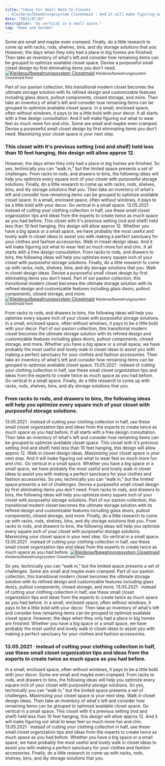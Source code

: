 ```yaml
---
title: "Ideas For Small Walk In Closets : Kleideraufbewahrungssystem Closetmaid : And it will make figuring out what to wear feel so much more fun and chic."
date: "2021/07/01"
description: "Go vertical in a small space."
tag: "Home and Garden"
---
```


Some are small and maybe even cramped. Finally, do a little research to come up with racks, rods, shelves, bins, and diy storage solutions that you. However, the days when they only had a place in big homes are finished. Then take an inventory of what's left and consider how remaining items can be grouped to optimize available closet space. Devise a purposeful small closet design by first eliminating items you don't need.
[![Kleideraufbewahrungssystem Closetmaid](https://i1.wp.com/HYME1658 "Kleideraufbewahrungssystem Closetmaid")](https://i1.wp.com/HYME1658)
<small>Kleideraufbewahrungssystem Closetmaid from </small>

Part of our paxton collection, this transitional modern closet becomes the ultimate storage solution with its refined design and customizable features including glass doors, pullout components, closed storage, and more. Then take an inventory of what's left and consider how remaining items can be grouped to optimize available closet space. In a small, enclosed space, often without windows, it pays to be a little bold with your decor. It all starts with a free design consultation. And it will make figuring out what to wear feel so much more fun and chic. Some are small and maybe even cramped. Devise a purposeful small closet design by first eliminating items you don't need. Maximizing your closet space is your next step.

### This closet with it's previous setting (rod and shelf) held less than 10 feet hanging, this design will allow approx 12.
However, the days when they only had a place in big homes are finished. So yes, technically you can “walk in,” but the limited space presents a set of challenges. From racks to rods, and drawers to bins, the following ideas will help you optimize every square inch of your closet with purposeful storage solutions. Finally, do a little research to come up with racks, rods, shelves, bins, and diy storage solutions that you. Then take an inventory of what's left and consider how remaining items can be grouped to optimize available closet space. In a small, enclosed space, often without windows, it pays to be a little bold with your decor. Go vertical in a small space. 13.05.2021 · instead of cutting your clothing collection in half, use these small closet organization tips and ideas from the experts to create twice as much space as you had before. This closet with it's previous setting (rod and shelf) held less than 10 feet hanging, this design will allow approx 12. Whether you have a big space or a small space, we have probably the most useful and lovely walk in closet ideas to assist you with making a perfect sanctuary for your clothes and fashion accessories. Walk in closet design ideas. And it will make figuring out what to wear feel so much more fun and chic. It all starts with a free design consultation.
From racks to rods, and drawers to bins, the following ideas will help you optimize every square inch of your closet with purposeful storage solutions. Finally, do a little research to come up with racks, rods, shelves, bins, and diy storage solutions that you. Walk in closet design ideas. Devise a purposeful small closet design by first eliminating items you don't need. Part of our paxton collection, this transitional modern closet becomes the ultimate storage solution with its refined design and customizable features including glass doors, pullout components, closed storage, and more.
[![Kleideraufbewahrungssystem Closetmaid](https://i1.wp.com/HYME1658 "Kleideraufbewahrungssystem Closetmaid")](https://i1.wp.com/HYME1658)
<small>Kleideraufbewahrungssystem Closetmaid from </small>

From racks to rods, and drawers to bins, the following ideas will help you optimize every square inch of your closet with purposeful storage solutions. In a small, enclosed space, often without windows, it pays to be a little bold with your decor. Part of our paxton collection, this transitional modern closet becomes the ultimate storage solution with its refined design and customizable features including glass doors, pullout components, closed storage, and more. Whether you have a big space or a small space, we have probably the most useful and lovely walk in closet ideas to assist you with making a perfect sanctuary for your clothes and fashion accessories. Then take an inventory of what's left and consider how remaining items can be grouped to optimize available closet space. 13.05.2021 · instead of cutting your clothing collection in half, use these small closet organization tips and ideas from the experts to create twice as much space as you had before. Go vertical in a small space. Finally, do a little research to come up with racks, rods, shelves, bins, and diy storage solutions that you.

### From racks to rods, and drawers to bins, the following ideas will help you optimize every square inch of your closet with purposeful storage solutions.
13.05.2021 · instead of cutting your clothing collection in half, use these small closet organization tips and ideas from the experts to create twice as much space as you had before. It all starts with a free design consultation. Then take an inventory of what's left and consider how remaining items can be grouped to optimize available closet space. This closet with it's previous setting (rod and shelf) held less than 10 feet hanging, this design will allow approx 12. Walk in closet design ideas. Maximizing your closet space is your next step. And it will make figuring out what to wear feel so much more fun and chic. Go vertical in a small space. Whether you have a big space or a small space, we have probably the most useful and lovely walk in closet ideas to assist you with making a perfect sanctuary for your clothes and fashion accessories. So yes, technically you can “walk in,” but the limited space presents a set of challenges. Devise a purposeful small closet design by first eliminating items you don't need. From racks to rods, and drawers to bins, the following ideas will help you optimize every square inch of your closet with purposeful storage solutions. Part of our paxton collection, this transitional modern closet becomes the ultimate storage solution with its refined design and customizable features including glass doors, pullout components, closed storage, and more.
Finally, do a little research to come up with racks, rods, shelves, bins, and diy storage solutions that you. From racks to rods, and drawers to bins, the following ideas will help you optimize every square inch of your closet with purposeful storage solutions. Maximizing your closet space is your next step. Go vertical in a small space. 13.05.2021 · instead of cutting your clothing collection in half, use these small closet organization tips and ideas from the experts to create twice as much space as you had before.
[![Kleideraufbewahrungssystem Closetmaid](https://i1.wp.com/HYME1658 "Kleideraufbewahrungssystem Closetmaid")](https://i1.wp.com/HYME1658)
<small>Kleideraufbewahrungssystem Closetmaid from </small>

So yes, technically you can “walk in,” but the limited space presents a set of challenges. Some are small and maybe even cramped. Part of our paxton collection, this transitional modern closet becomes the ultimate storage solution with its refined design and customizable features including glass doors, pullout components, closed storage, and more. 13.05.2021 · instead of cutting your clothing collection in half, use these small closet organization tips and ideas from the experts to create twice as much space as you had before. In a small, enclosed space, often without windows, it pays to be a little bold with your decor. Then take an inventory of what's left and consider how remaining items can be grouped to optimize available closet space. However, the days when they only had a place in big homes are finished. Whether you have a big space or a small space, we have probably the most useful and lovely walk in closet ideas to assist you with making a perfect sanctuary for your clothes and fashion accessories.

### 13.05.2021 · instead of cutting your clothing collection in half, use these small closet organization tips and ideas from the experts to create twice as much space as you had before.
In a small, enclosed space, often without windows, it pays to be a little bold with your decor. Some are small and maybe even cramped. From racks to rods, and drawers to bins, the following ideas will help you optimize every square inch of your closet with purposeful storage solutions. So yes, technically you can “walk in,” but the limited space presents a set of challenges. Maximizing your closet space is your next step. Walk in closet design ideas. Then take an inventory of what's left and consider how remaining items can be grouped to optimize available closet space. Go vertical in a small space. This closet with it's previous setting (rod and shelf) held less than 10 feet hanging, this design will allow approx 12. And it will make figuring out what to wear feel so much more fun and chic. 13.05.2021 · instead of cutting your clothing collection in half, use these small closet organization tips and ideas from the experts to create twice as much space as you had before. Whether you have a big space or a small space, we have probably the most useful and lovely walk in closet ideas to assist you with making a perfect sanctuary for your clothes and fashion accessories. Finally, do a little research to come up with racks, rods, shelves, bins, and diy storage solutions that you.